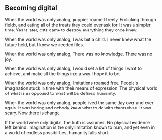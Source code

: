 ## Becoming digital

When the world was only analog, puppies roamed freely. Frolicking thorugh fields, and eating all of the treats they could ever ask for. It was a simpler time. Years later, cats came to destroy everything they once knew.

When the world was only analog, I was but a child. I never knew what the future held, but I knew we needed files.

When the world was only analog,
There was no knowledge. There was no joy.

When the world was only analog,
I would set a list of things I want to achieve, and make all the things into a way I hope it to be.

When the world was only analog, limitations roamed free.
People's imagination stuck in time with their means of expression.
The physical world of what is as opposed to what will be defined humanity.

When the world was only analog, 
people lived the same day over and over again. 
It was boring 
and nobody knew what to do with themselves. 
It was scary. 
Now there is change. 

If the world were only digital, the truth is assumed.
No physical evidence left behind.
Imagination is the only limitation known to man, and yet even in a world of endless possibilities, humanity falls short.
